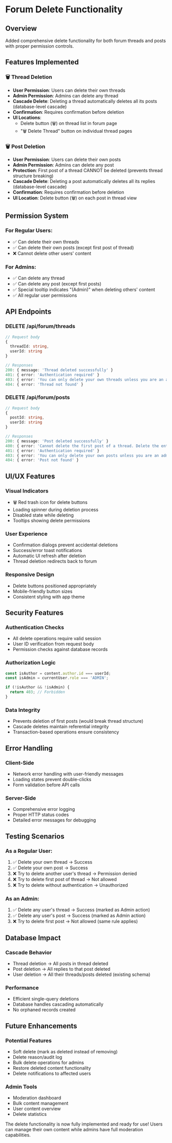 # Forum Delete Functionality

## Overview
Added comprehensive delete functionality for both forum threads and posts with proper permission controls.

## Features Implemented

### 🗑️ **Thread Deletion**
- **User Permission**: Users can delete their own threads
- **Admin Permission**: Admins can delete any thread
- **Cascade Delete**: Deleting a thread automatically deletes all its posts (database-level cascade)
- **Confirmation**: Requires confirmation before deletion
- **UI Locations**: 
  - Delete button (🗑️) on thread list in forum page
  - "🗑️ Delete Thread" button on individual thread pages

### 🗑️ **Post Deletion**
- **User Permission**: Users can delete their own posts
- **Admin Permission**: Admins can delete any post
- **Protection**: First post of a thread CANNOT be deleted (prevents thread structure breaking)
- **Cascade Delete**: Deleting a post automatically deletes all its replies (database-level cascade)
- **Confirmation**: Requires confirmation before deletion
- **UI Location**: Delete button (🗑️) on each post in thread view

## Permission System

### **For Regular Users:**
- ✅ Can delete their own threads
- ✅ Can delete their own posts (except first post of thread)
- ❌ Cannot delete other users' content

### **For Admins:**
- ✅ Can delete any thread
- ✅ Can delete any post (except first posts)
- ✅ Special tooltip indicates "(Admin)" when deleting others' content
- ✅ All regular user permissions

## API Endpoints

### **DELETE /api/forum/threads**
```typescript
// Request body
{
  threadId: string,
  userId: string
}

// Responses
200: { message: 'Thread deleted successfully' }
401: { error: 'Authentication required' }
403: { error: 'You can only delete your own threads unless you are an admin' }
404: { error: 'Thread not found' }
```

### **DELETE /api/forum/posts**
```typescript
// Request body
{
  postId: string,
  userId: string
}

// Responses
200: { message: 'Post deleted successfully' }
400: { error: 'Cannot delete the first post of a thread. Delete the entire thread instead.' }
401: { error: 'Authentication required' }
403: { error: 'You can only delete your own posts unless you are an admin' }
404: { error: 'Post not found' }
```

## UI/UX Features

### **Visual Indicators**
- 🗑️ Red trash icon for delete buttons
- Loading spinner during deletion process
- Disabled state while deleting
- Tooltips showing delete permissions

### **User Experience**
- Confirmation dialogs prevent accidental deletions
- Success/error toast notifications
- Automatic UI refresh after deletion
- Thread deletion redirects back to forum

### **Responsive Design**
- Delete buttons positioned appropriately
- Mobile-friendly button sizes
- Consistent styling with app theme

## Security Features

### **Authentication Checks**
- All delete operations require valid session
- User ID verification from request body
- Permission checks against database records

### **Authorization Logic**
```typescript
const isAuthor = content.author.id === userId;
const isAdmin = currentUser.role === 'ADMIN';

if (!isAuthor && !isAdmin) {
  return 403; // Forbidden
}
```

### **Data Integrity**
- Prevents deletion of first posts (would break thread structure)
- Cascade deletes maintain referential integrity
- Transaction-based operations ensure consistency

## Error Handling

### **Client-Side**
- Network error handling with user-friendly messages
- Loading states prevent double-clicks
- Form validation before API calls

### **Server-Side**
- Comprehensive error logging
- Proper HTTP status codes
- Detailed error messages for debugging

## Testing Scenarios

### **As a Regular User:**
1. ✅ Delete your own thread → Success
2. ✅ Delete your own post → Success
3. ❌ Try to delete another user's thread → Permission denied
4. ❌ Try to delete first post of thread → Not allowed
5. ❌ Try to delete without authentication → Unauthorized

### **As an Admin:**
1. ✅ Delete any user's thread → Success (marked as Admin action)
2. ✅ Delete any user's post → Success (marked as Admin action)
3. ❌ Try to delete first post → Not allowed (same rule applies)

## Database Impact

### **Cascade Behavior**
- Thread deletion → All posts in thread deleted
- Post deletion → All replies to that post deleted
- User deletion → All their threads/posts deleted (existing schema)

### **Performance**
- Efficient single-query deletions
- Database handles cascading automatically
- No orphaned records created

## Future Enhancements

### **Potential Features**
- Soft delete (mark as deleted instead of removing)
- Delete reason/audit log
- Bulk delete operations for admins
- Restore deleted content functionality
- Delete notifications to affected users

### **Admin Tools**
- Moderation dashboard
- Bulk content management
- User content overview
- Delete statistics

The delete functionality is now fully implemented and ready for use! Users can manage their own content while admins have full moderation capabilities. 